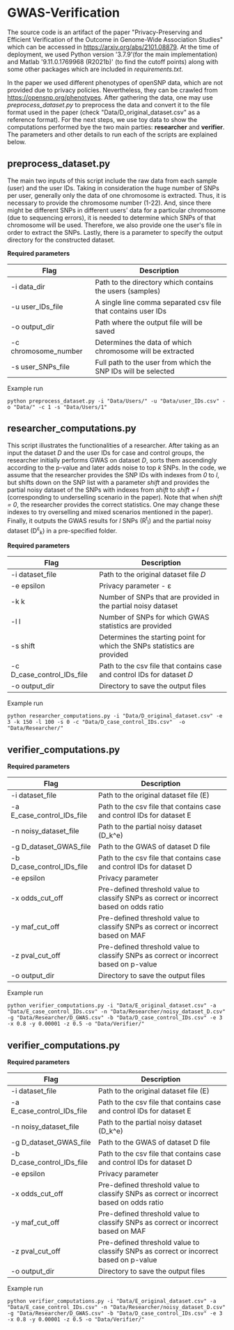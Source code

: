 # GWAS-Verification
The source code is an artifact of the paper "Privacy-Preserving and Efficient Verification of the Outcome in Genome-Wide Association Studies" which can be accessed in https://arxiv.org/abs/2101.08879. 
At the time of deployment, we used Python version '3.7.9'(for the main implementation) and Matlab '9.11.0.1769968 (R2021b)' (to find the cutoff points) along with some other packages which are included in *requirements.txt*.

In the paper we used different phenotypes of openSNP data, which are not provided due to privacy policies. Nevertheless, they can be crawled from https://opensnp.org/phenotypes. After gathering the data, one may use *preprocess_dataset.py* to preprocess the data and convert it to the file format used in the paper (check "Data/D_original_dataset.csv" as a reference format). For the next steps, we use toy data to show the computations performed bye the two main parties: **researcher** and **verifier**. The parameters and other details to run each of the scripts are explained below.

## preprocess_dataset.py
The main two inputs of this script include the raw data from each sample (user) and the user IDs. Taking in consideration the huge number of SNPs per user, generally only the data of one chromosome is extracted. Thus, it is necessary to provide the chromosome number (1-22). And, since there might be different SNPs in different users' data for a particular chromosome (due to sequencing errors), it is needed to determine which SNPs of that chromosome will be used. Therefore, we also provide one the user's file in order to extract the SNPs. Lastly, there is a parameter to specify the output directory for the constructed dataset. 

__Required parameters__

Flag | Description 
--- | ---
-i data_dir |  Path to the directory which contains the users (samples)
-u user_IDs_file | A single line comma separated csv file that contains user IDs
-o output_dir | Path where the output file will be saved
-c chromosome_number | Determines the data of which chromosome will be extracted
-s user_SNPs_file | Full path to the user from which the SNP IDs will be selected


Example run
```
python preprocess_dataset.py -i "Data/Users/" -u "Data/user_IDs.csv" -o "Data/" -c 1 -s "Data/Users/1"
```

## researcher_computations.py
This script illustrates the functionalities of a researcher. After taking as an input the dataset *D* and the user IDs for case and control groups, the researcher initially performs GWAS on dataset *D*, sorts them ascendingly according to the p-value and later adds noise to top *k* SNPs. In the code, we assume that the researcher provides the SNP IDs with indexes from *0* to *l*, but shifts down on the SNP list with a parameter *shift* and provides the partial noisy dataset of the SNPs with indexes from *shift* to *shift + l* (corresponding to underselling scenario in the paper). Note that when *shift = 0*, the researcher provides the correct statistics. One may change these indexes to try overselling and mixed scenarios mentioned in the paper). Finally, it outputs the GWAS results for *l* SNPs (R<sup>t</sup><sub>l</sub>) and the partial noisy dataset (D<sup>ε</sup><sub>k</sub>) in a pre-specified folder.


__Required parameters__

Flag | Description 
--- | ---
-i dataset_file |  Path to the original dataset file *D*
-e epsilon | Privacy parameter - ε
-k k | Number of SNPs that are provided in the partial noisy dataset
-l l | Number of SNPs for which GWAS statistics are provided
-s shift | Determines the starting point for which the SNPs statistics are provided
-c D_case_control_IDs_file | Path to the csv file that contains case and control IDs for dataset *D*
-o output_dir | Directory to save the output files

Example run
```
python researcher_computations.py -i "Data/D_original_dataset.csv" -e 3 -k 150 -l 100 -s 0 -c "Data/D_case_control_IDs.csv"  -o "Data/Researcher/"
```

## verifier_computations.py

__Required parameters__

Flag | Description 
--- | --- 
-i dataset_file |  Path to the original dataset file (E)
-a E_case_control_IDs_file |  Path to the csv file that contains case and control IDs for dataset E
-n noisy_dataset_file |  Path to the partial noisy dataset (D_k^e)
-g D_dataset_GWAS_file |  Path to the GWAS of dataset D file
-b D_case_control_IDs_file |  Path to the csv file that contains case and control IDs for dataset D
-e epsilon | Privacy parameter
-x odds_cut_off | Pre-defined threshold value to classify SNPs as correct or incorrect based on odds ratio
-y maf_cut_off | Pre-defined threshold value to classify SNPs as correct or incorrect based on MAF
-z pval_cut_off | Pre-defined threshold value to classify SNPs as correct or incorrect based on p-value
-o output_dir | Directory to save the output files


Example run
```
python verifier_computations.py -i "Data/E_original_dataset.csv" -a "Data/E_case_control_IDs.csv" -n "Data/Researcher/noisy_dataset_D.csv" -g "Data/Researcher/D_GWAS.csv" -b "Data/D_case_control_IDs.csv" -e 3 -x 0.8 -y 0.00001 -z 0.5 -o "Data/Verifier/"
```



## verifier_computations.py

__Required parameters__

Flag | Description 
--- | --- 
-i dataset_file |  Path to the original dataset file (E)
-a E_case_control_IDs_file |  Path to the csv file that contains case and control IDs for dataset E
-n noisy_dataset_file |  Path to the partial noisy dataset (D_k^e)
-g D_dataset_GWAS_file |  Path to the GWAS of dataset D file
-b D_case_control_IDs_file |  Path to the csv file that contains case and control IDs for dataset D
-e epsilon | Privacy parameter
-x odds_cut_off | Pre-defined threshold value to classify SNPs as correct or incorrect based on odds ratio
-y maf_cut_off | Pre-defined threshold value to classify SNPs as correct or incorrect based on MAF
-z pval_cut_off | Pre-defined threshold value to classify SNPs as correct or incorrect based on p-value
-o output_dir | Directory to save the output files


Example run
```
python verifier_computations.py -i "Data/E_original_dataset.csv" -a "Data/E_case_control_IDs.csv" -n "Data/Researcher/noisy_dataset_D.csv" -g "Data/Researcher/D_GWAS.csv" -b "Data/D_case_control_IDs.csv" -e 3 -x 0.8 -y 0.00001 -z 0.5 -o "Data/Verifier/"
```
